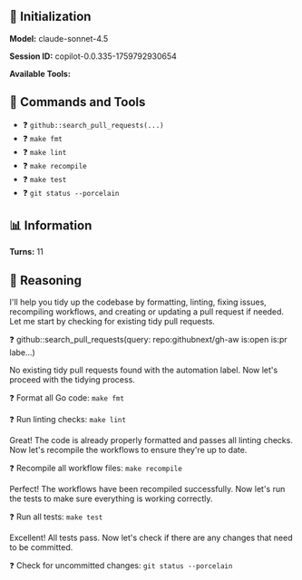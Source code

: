 ## 🚀 Initialization

**Model:** claude-sonnet-4.5

**Session ID:** copilot-0.0.335-1759792930654

**Available Tools:**


## 🤖 Commands and Tools

* ❓ `github::search_pull_requests(...)`
* ❓ `make fmt`
* ❓ `make lint`
* ❓ `make recompile`
* ❓ `make test`
* ❓ `git status --porcelain`

## 📊 Information

**Turns:** 11


## 🤖 Reasoning

I'll help you tidy up the codebase by formatting, linting, fixing issues, recompiling workflows, and creating or updating a pull request if needed. Let me start by checking for existing tidy pull requests.

❓ github::search_pull_requests(query: repo:githubnext/gh-aw is:open is:pr labe...)

No existing tidy pull requests found with the automation label. Now let's proceed with the tidying process.

❓ Format all Go code: `make fmt`

❓ Run linting checks: `make lint`

Great! The code is already properly formatted and passes all linting checks. Now let's recompile the workflows to ensure they're up to date.

❓ Recompile all workflow files: `make recompile`

Perfect! The workflows have been recompiled successfully. Now let's run the tests to make sure everything is working correctly.

❓ Run all tests: `make test`

Excellent! All tests pass. Now let's check if there are any changes that need to be committed.

❓ Check for uncommitted changes: `git status --porcelain`

